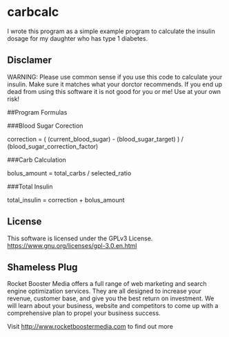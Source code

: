 # carbcalc

I wrote this program as a simple example program to calculate the insulin dosage for my daughter who has type 1 diabetes. 

## Disclamer

WARNING:  Please use common sense if you use this code to calculate your insulin.  Make sure it matches what your dorctor recommends.  If you end up dead from using this software it is not good for you or me! Use at your own risk!

##Program Formulas

###Blood Sugar Corection

correction = ( (current_blood_sugar) - (blood_sugar_target) ) / (blood_sugar_correction_factor)

###Carb Calculation

bolus_amount = total_carbs / selected_ratio

###Total Insulin

total_insulin = correction + bolus_amount


## License
This software is licensed under the GPLv3 License.   https://www.gnu.org/licenses/gpl-3.0.en.html


## Shameless Plug

Rocket Booster Media offers a full range of web marketing and search engine optimization services. They are all designed to increase your revenue, customer base, and give you the best return on investment. We will learn about your business, website and competitors to come up with a comprehensive plan to propel your business success.

Visit http://www.rocketboostermedia.com to find out more